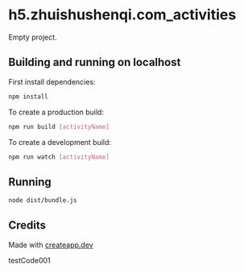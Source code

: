 # h5.zhuishushenqi.com_activities

Empty project.

## Building and running on localhost

First install dependencies:

```sh
npm install
```

To create a production build:

```sh
npm run build [activityName]
```

To create a development build:

```sh
npm run watch [activityName]
```

## Running

```sh
node dist/bundle.js
```

## Credits

Made with [createapp.dev](https://createapp.dev/)

testCode001
